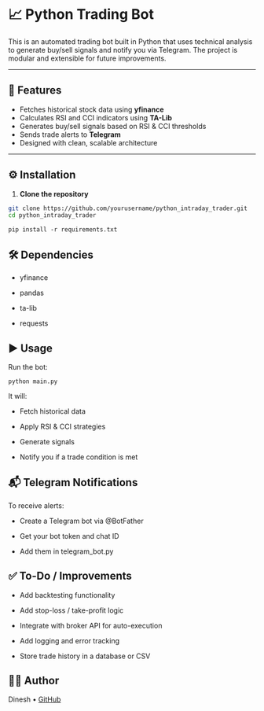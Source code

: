 # 📈 Python Trading Bot 

This is an automated trading bot built in Python that uses technical analysis to generate buy/sell signals and notify you via Telegram. The project is modular and extensible for future improvements.

---

## 🧠 Features

- Fetches historical stock data using **yfinance**
- Calculates RSI and CCI indicators using **TA-Lib**
- Generates buy/sell signals based on RSI & CCI thresholds
- Sends trade alerts to **Telegram**
- Designed with clean, scalable architecture

---

## ⚙️ Installation

1. **Clone the repository**
```bash
git clone https://github.com/yourusername/python_intraday_trader.git
cd python_intraday_trader
```
```
pip install -r requirements.txt
```
## 🛠 Dependencies
- yfinance

- pandas

- ta-lib

- requests

## ▶️ Usage
Run the bot:
```
python main.py
```
It will:

- Fetch historical data

- Apply RSI & CCI strategies

- Generate signals

- Notify you if a trade condition is met
## 📬 Telegram Notifications
To receive alerts:

- Create a Telegram bot via @BotFather

- Get your bot token and chat ID

- Add them in telegram_bot.py

## ✅ To-Do / Improvements
- Add backtesting functionality

- Add stop-loss / take-profit logic

- Integrate with broker API for auto-execution

- Add logging and error tracking

- Store trade history in a database or CSV

## 🧑‍💻 Author
Dinesh • [GitHub](https://github.com/dineshsiyer)
